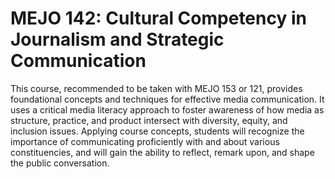 # MEJO 142: Cultural Competency in Journalism and Strategic Communication

This course, recommended to be taken with MEJO 153 or 121, provides foundational concepts and techniques for effective media communication. It uses a critical media literacy approach to foster awareness of how media as structure, practice, and product intersect with diversity, equity, and inclusion issues. Applying course concepts, students will recognize the importance of communicating proficiently with and about various constituencies, and will gain the ability to reflect, remark upon, and shape the public conversation.